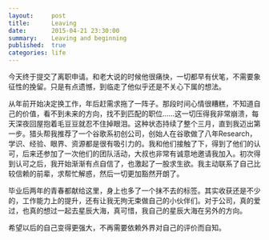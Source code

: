 ```yaml
---
layout:     post
title:      Leaving
date:       2015-04-21 23:30:00
summary:    Leaving and beginning
published:  true
categories: life
---
```


今天终于提交了离职申请。和老大说的时候他很痛快，一切都早有伏笔，不需要象征性的挽留。只是有点遗憾，到临走了他似乎还是不关心下属的想法。

从年前开始决定换工作，年后赶需求拖了一阵子。那段时间心情很糟糕，不知道自己的价值，看不到未来的方向，找不到匹配的职位……这一切压得我非常崩溃，每天深夜回屋抱着毛豆豆就忍不住掉眼泪。这种状态持续了整个三月，直到我迈出第一步。猎头帮我推荐了一个谷歌系初创公司，创始人在谷歌做了八年Research，学识、经验、眼界、资源都是很有吸引力的。我和他们接触了下，得到了他们的认可，后来还参加了一次他们的团队活动，大叔也非常有诚意地邀请我加入。初次得到认可之后，我开始渐渐有点自信了，也激起了一股求生欲。我主动联系了自己比较信赖的前辈，求帮忙解惑，然后一切更加豁然开朗了。

毕业后两年的青春都献给这里，身上也多了一个抹不去的标签。其实收获还是不少的，工作能力上的提升，还有让我无拘无束做自己的小伙伴们。对于公司，真的爱过，也真的想过一起去星辰大海，真可惜，我自己的星辰大海在另外的方向。

希望以后的自己变得更强大，不再需要依赖外界对自己的评价而自知。
